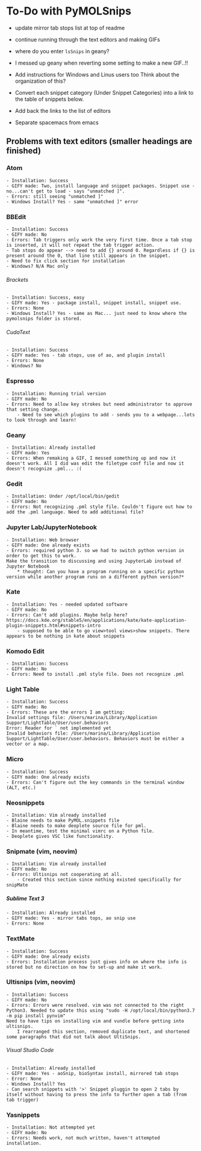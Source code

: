 # To-Do with PyMOLSnips
- update mirror tab stops list at top of readme
- continue running through the text editors and making GIFs
- where do you enter `lsSnips` in geany?
- I messed up geany when reverting some setting to make a new GIF..!!
- Add instructions for Windows and Linus users too
	Think about the organization of this? 

- Convert each snippet category (Under Snippet Categories) into a link to the table of snippets below.
- Add back the links to the list of editors
- Separate spacemacs from emacs 


## Problems with text editors (smaller headings are finished)
### Atom 
	- Installation: Success
	- GIFY made: Two, install language and snippet packages. Snippet use - no...can't get to load - says "unmatched ]". 
	- Errors: still seeing "unmatched ]"
	- Windows Install? Yes - same "unmatched ]" error
### BBEdit
	- Installation: Success 
	- GIFY made: No
	- Errors: Tab triggers only work the very first time. Once a tab stop is inserted, it will not repeat the tab trigger action. 
	- Tab stops do appear --> need to add {} around 0. Regardless if {} is present around the 0, that line still appears in the snippet.
	- Need to fix click section for installation
	- Windows? N/A Mac only 
###### Brackets 
	- Installation: Success, easy
	- GIFY made: Yes - package install, snippet install, snippet use.
	- Errors: None 
	- Windows Install? Yes - same as Mac... just need to know where the pymolsnips folder is stored. 
###### CudaText
	- Installation: Success
	- GIFY made: Yes - tab stops, use of ao, and plugin install
	- Errors: None
	- Windows? No
### Espresso
	- Installation: Running trial version 
	- GIFY made: No
	- Errors: Need to allow key strokes but need administrator to approve that setting change. 
		- Need to see which plugins to add - sends you to a webpage...lots to look through and learn!
### Geany 
	- Installation: Already installed 
	- GIFY made: Yes
	- Errors: When remaking a GIF, I messed something up and now it doesn't work. All I did was edit the filetype conf file and now it doesn't recognize .pml... :(
### Gedit
	- Installation: Under /opt/local/bin/gedit
	- GIFY made: No
	- Errors: Not recognizing .pml style file. Couldn't figure out how to add the .pml language. Need to add additional file?
### Jupyter Lab/JupyterNotebook
	- Installation: Web browser 
	- GIFY made: One already exists
	- Errors: required python 3. so we had to switch python version in order to get this to work. 
	Make the transition to discussing and using JupyterLab instead of Jupyter Notebook
		* thought: Can you have a program running on a specific python version while another program runs on a different python version?*
### Kate
	- Installation: Yes - needed updated software 
	- GIFY made: No
	- Errors: Can't add plugins. Maybe help here? https://docs.kde.org/stable5/en/applications/kate/kate-application-plugin-snippets.html#snippets-intro
		- supposed to be able to go view>tool views>show snippets. There appears to be nothing in kate about snippets 
### Komodo Edit 
	- Installation: Success
	- GIFY made: No
	- Errors: Need to install .pml style file. Does not recognize .pml
### Light Table
	- Installation: Success
	- GIFY made: No
	- Errors: These are the errors I am getting:
	Invalid settings file: /Users/marina/Library/Application Support/LightTable/User/user.behaviors
	Error: Reader for ` not implemented yet
	Invalid behaviors file: /Users/marina/Library/Application Support/LightTable/User/user.behaviors. Behaviors must be either a vector or a map.
### Micro
	- Installation: Success
	- GIFY made: One already exists
	- Errors: Can't figure out the key commands in the terminal window (ALT, etc.)
### Neosnippets
	- Installation: Vim already installed
	- Blaine needs to make PyMOL.snippets file
	- Blaine needs to make deoplete source file for pml. 
	- In meantime, test the minimal vimrc on a Python file.
	- Deoplete gives VSC like functionality. 
### Snipmate (vim, neovim)
	- Installation: Vim already installed
	- GIFY made: No
	- Errors: Ultisnips not cooperating at all. 
		- Created this section since nothing existed specifically for snipMate
##### Sublime Text 3
	- Installation: Already installed
	- GIFY made: Yes - mirror tabs tops, ao snip use
	- Errors: None
### TextMate
	- Installation: Success
	- GIFY made: One already exists
	- Errors: Installation process just gives info on where the info is stored but no direction on how to set-up and make it work. 
### Ultisnips (vim, neovim)
	- Installation: Success
	- GIFY made: No
	- Errors: Errors were resolved. vim was not connected to the right Python3. Needed to update this using "sudo -H /opt/local/bin/python3.7 -m pip install pynvim"
	Need to have tips on installing vim and vundle before getting into ultisnips.
		I rearranged this section, removed duplicate text, and shortened some paragraphs that did not talk about UltiSnips. 
###### Visual Studio Code
	- Installation: Already installed
	- GIFY made: Yes - aoSnip, bioSyntax install, mirrored tab stops 
	- Error: None
	- Windows Install? Yes
	- Can search snippets with '>' Snippet pluggin to open 2 tabs by itself without having to press the info to further open a tab (from tab trigger)
### Yasnippets
	- Installation: Not attempted yet
	- GIFY made: No
	- Errors: Needs work, not much written, haven't attempted installation.  
